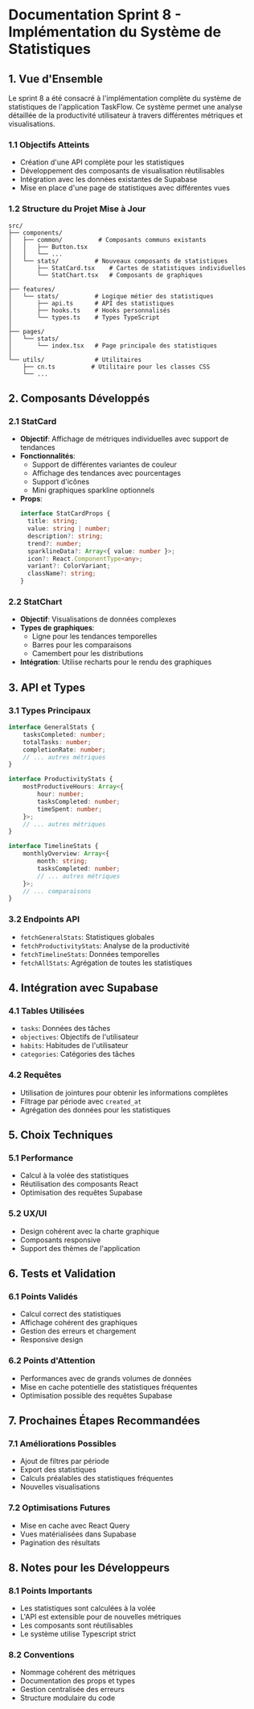 # Documentation Sprint 8 - Implémentation du Système de Statistiques

## 1. Vue d'Ensemble
Le sprint 8 a été consacré à l'implémentation complète du système de statistiques de l'application TaskFlow. Ce système permet une analyse détaillée de la productivité utilisateur à travers différentes métriques et visualisations.

### 1.1 Objectifs Atteints
- Création d'une API complète pour les statistiques
- Développement des composants de visualisation réutilisables
- Intégration avec les données existantes de Supabase
- Mise en place d'une page de statistiques avec différentes vues

### 1.2 Structure du Projet Mise à Jour
```
src/
├── components/
│   ├── common/          # Composants communs existants
│   │   ├── Button.tsx
│   │   └── ...
│   └── stats/          # Nouveaux composants de statistiques
│       ├── StatCard.tsx    # Cartes de statistiques individuelles
│       └── StatChart.tsx   # Composants de graphiques
│
├── features/
│   └── stats/          # Logique métier des statistiques
│       ├── api.ts      # API des statistiques
│       ├── hooks.ts    # Hooks personnalisés
│       └── types.ts    # Types TypeScript
│
├── pages/
│   └── stats/
│       └── index.tsx   # Page principale des statistiques
│
└── utils/              # Utilitaires
    ├── cn.ts          # Utilitaire pour les classes CSS
    └── ...
```

## 2. Composants Développés

### 2.1 StatCard
- **Objectif**: Affichage de métriques individuelles avec support de tendances
- **Fonctionnalités**:
  - Support de différentes variantes de couleur
  - Affichage des tendances avec pourcentages
  - Support d'icônes
  - Mini graphiques sparkline optionnels
- **Props**:
  ```typescript
  interface StatCardProps {
    title: string;
    value: string | number;
    description?: string;
    trend?: number;
    sparklineData?: Array<{ value: number }>;
    icon?: React.ComponentType<any>;
    variant?: ColorVariant;
    className?: string;
  }
  ```

### 2.2 StatChart
- **Objectif**: Visualisations de données complexes
- **Types de graphiques**:
  - Ligne pour les tendances temporelles
  - Barres pour les comparaisons
  - Camembert pour les distributions
- **Intégration**: Utilise recharts pour le rendu des graphiques

## 3. API et Types

### 3.1 Types Principaux
```typescript
interface GeneralStats {
    tasksCompleted: number;
    totalTasks: number;
    completionRate: number;
    // ... autres métriques
}

interface ProductivityStats {
    mostProductiveHours: Array<{
        hour: number;
        tasksCompleted: number;
        timeSpent: number;
    }>;
    // ... autres métriques
}

interface TimelineStats {
    monthlyOverview: Array<{
        month: string;
        tasksCompleted: number;
        // ... autres métriques
    }>;
    // ... comparaisons
}
```

### 3.2 Endpoints API
- `fetchGeneralStats`: Statistiques globales
- `fetchProductivityStats`: Analyse de la productivité
- `fetchTimelineStats`: Données temporelles
- `fetchAllStats`: Agrégation de toutes les statistiques

## 4. Intégration avec Supabase

### 4.1 Tables Utilisées
- `tasks`: Données des tâches
- `objectives`: Objectifs de l'utilisateur
- `habits`: Habitudes de l'utilisateur
- `categories`: Catégories des tâches

### 4.2 Requêtes
- Utilisation de jointures pour obtenir les informations complètes
- Filtrage par période avec `created_at`
- Agrégation des données pour les statistiques

## 5. Choix Techniques

### 5.1 Performance
- Calcul à la volée des statistiques
- Réutilisation des composants React
- Optimisation des requêtes Supabase

### 5.2 UX/UI
- Design cohérent avec la charte graphique
- Composants responsive
- Support des thèmes de l'application

## 6. Tests et Validation

### 6.1 Points Validés
- Calcul correct des statistiques
- Affichage cohérent des graphiques
- Gestion des erreurs et chargement
- Responsive design

### 6.2 Points d'Attention
- Performances avec de grands volumes de données
- Mise en cache potentielle des statistiques fréquentes
- Optimisation possible des requêtes Supabase

## 7. Prochaines Étapes Recommandées

### 7.1 Améliorations Possibles
- Ajout de filtres par période
- Export des statistiques
- Calculs préalables des statistiques fréquentes
- Nouvelles visualisations

### 7.2 Optimisations Futures
- Mise en cache avec React Query
- Vues matérialisées dans Supabase
- Pagination des résultats

## 8. Notes pour les Développeurs

### 8.1 Points Importants
- Les statistiques sont calculées à la volée
- L'API est extensible pour de nouvelles métriques
- Les composants sont réutilisables
- Le système utilise Typescript strict

### 8.2 Conventions
- Nommage cohérent des métriques
- Documentation des props et types
- Gestion centralisée des erreurs
- Structure modulaire du code